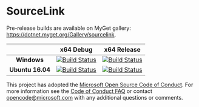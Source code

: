# SourceLink


Pre-release builds are available on MyGet gallery: https://dotnet.myget.org/Gallery/sourcelink.


[//]: # (Begin current test results)

|    | x64 Debug|x64 Release|
|:--:|:--:|:--:|
|**Windows**|[![Build Status](https://ci2.dot.net/job/Private/job/dotnet_sourcelink/job/master/job/Windows_NT_Debug/badge/icon)](https://ci2.dot.net/job/Private/job/dotnet_sourcelink/job/master/job/Windows_NT_Debug/)|[![Build Status](https://ci2.dot.net/job/Private/job/dotnet_sourcelink/job/master/job/Windows_NT_Release/badge/icon)](https://ci2.dot.net/job/Private/job/dotnet_sourcelink/job/master/job/Windows_NT_Release/)|
|**Ubuntu 16.04**|[![Build Status](https://ci2.dot.net/job/Private/job/dotnet_sourcelink/job/master/job/Ubuntu16.04_Debug/badge/icon)](https://ci2.dot.net/job/Private/job/dotnet_sourcelink/job/master/job/Ubuntu16.04_Debug/)|[![Build Status](https://ci2.dot.net/job/Private/job/dotnet_sourcelink/job/master/job/Ubuntu16.04_Release/badge/icon)](https://ci2.dot.net/job/Private/job/dotnet_sourcelink/job/master/job/Ubuntu16.04_Release/)|

[//]: # (End current test results)

This project has adopted the [Microsoft Open Source Code of Conduct](https://opensource.microsoft.com/codeofconduct/). For more information see the [Code of Conduct FAQ](https://opensource.microsoft.com/codeofconduct/faq/) or contact [opencode@microsoft.com](mailto:opencode@microsoft.com) with any additional questions or comments.
